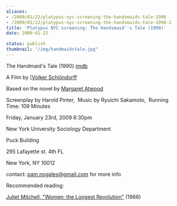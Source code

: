 ```yaml
---
aliases:
- /2009/01/22/platypus-nyc-screening-the-handsmaids-tale-1990
- /2009/01/22/platypus-nyc-screening-the-handsmaids-tale-1990-2
title: 'Platypus NYC screening: The Handsmaid''s Tale (1990)'
date: 2009-01-22

status: publish
thumbnail: "/img/handmaidstale.jpg"
---
```


The Handmaid's Tale (1990) [imdb](http://www.imdb.com/title/tt0099731/)

A Film by [[Volker Schlöndorff](http://www.imdb.com/name/nm0772522/)

Based on the novel by [Margaret Atwood](http://www.imdb.com/name/nm0041194/)

Screenplay by Harold Pinter,  Music by Ryuichi Sakamoto,  Running Time: 109 Minutes

Friday, January 23rd, 2009 6:30pm

New York University Sociology Department

Puck Building

295 Lafayette st. 4th FL

New York, NY 10012

contact: [pam.nogales@gmail.com](mailto:pam.nogales@gmail.com) for more info

Recommended reading:

[Juliet Mitchell, "Women: the Longest Revolution"](/file/readings/mitchelljuliet_womenlongestrevolution_nlr40.pdf) (1966)

